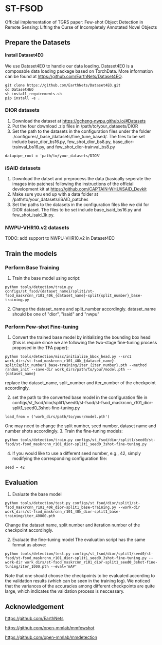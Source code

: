# ST-FSOD
Official implementation of TGRS paper: Few-shot Object Detection in Remote Sensing: Lifting the Curse of Incompletely Annotated Novel Objects

## Prepare the Datasets
#### Install Dataset4EO
We use Dataset4EO to handle our data loading. Dataset4EO is a composable data loading package based on TorchData. More information can be found at https://github.com/EarthNets/Dataset4EO.

```shell
git clone https://github.com/EarthNets/Dataset4EO.git
cd Dataset4EO
sh install_requirements.sh
pip install -e .
```

### DIOR datasets
1. Download the dataset at https://gcheng-nwpu.github.io/#Datasets
2. Put the four download .zip files in /path/to/your_datasets/DIOR
3. Set the path to the datasets in the configuration files under the folder ./configures/\_base_/datasets/fine_tune_based/. The files to be set include base_dior_bs16.py, few_shot_dior_bs8.py, base_dior-trainval_bs16.py, and few_shot_dior-trainval_bs8.py
```shell
datapipe_root = 'path/to/your_datasets/DIOR'
```

### iSAID datasets
1. Download the datset and preprocess the data (basically seperate the images into patches) following the instructions of the official development kit at https://github.com/CAPTAIN-WHU/iSAID_Devkit
2. Make sure you end up with a data folder at /path/to/your_datasets/iSAID_patches
3. Set the paths to the datasets in the configuration files like we did for DIOR dataset. The files to be set include base_isaid_bs16.py and few_shot_isaid_1k.py.

### NWPU-VHR10.v2 datasets
TODO: add support to NWPU-VHR10.v2 in Dataset4EO

## Train the models
### Perform Base Training
1. Train the base model using script:
```shell
python tools/detection/train.py configs/st_fsod/{dataset_name}/split1/st-fsod_maskrcnn_r101_40k_{dataset_name}-split{split_number}_base-training.py
```

2. Change the dataset_name and split_number accordingly. dataset_name should be one of "dior", "isaid" and "nwpu"

### Perform Few-shot Fine-tuning
1. Convert the trained base model by initializing the bounding box head (this is require since we are following the two-stage fine-tuning process proposed in the TFA paper):
```shell
python tools/detection/misc/initialize_bbox_head.py --src1 work_dirs/st-fsod_maskrcnn_r101_40k_{dataset_name}-split{split_number}_base-training/iter_{iter_number}.pth --method random_init --save-dir work_dirs/path/to/your/model.pth --{dataset_name}
```
replace the dataset_name, split_number and iter_number of the checkpoint accordingly.

2. set the path to the converted base model in the configuration file in configs/st_fsod/dior/split1/seed0/st-fsod/st-fsod_maskrcnn_r101_dior-split1_seed0_3shot-fine-tuning.py
```shell
load_from = ('work_dirs/path/to/your/model.pth')
```
One may need to change the split number, seed number, dataset name and number shots accordingly.
3. Train the fine-tuning models:
```shell
python tools/detection/train.py configs/st_fsod/dior/split1/seed0/st-fsod/st-fsod_maskrcnn_r101_dior-split1_seed0_3shot-fine-tuning.py
```
4. If you would like to use a different seed number, e.g., 42, simply modifying the corresponding configuration file:
```shell
seed = 42
```

## Evaluation
1. Evaluate the base model
```shell
python tools/detection/test.py configs/st_fsod/dior/split1/st-fsod_maskrcnn_r101_40k_dior-split1_base-training.py --work-dir work_dirs/st-fsod_maskrcnn_r101_40k_dior-split1_base-training/iter_40000.pth
```
Change the dataset name, split number and iteration number of the checkpoint accordingly.

2. Evaluate the fine-tuning model
The evaluation script has the same format as above:
```shell
python tools/detection/test.py configs/st_fsod/dior/split1/seed0/st-fsod/st-fsod_maskrcnn_r101_dior-split1_seed0_3shot-fine-tuning.py --work-dir work_dirs/st-fsod_maskrcnn_r101_dior-split1_seed0_3shot-fine-tuning/iter_1000.pth --eval='mAP'
```
Note that one should choose the checkpoints to be evaluated according to the validation results (which can be seen in the training log). We noticed that the variances of the accuracies among different checkpoints are quite large, which indicates the validation process is neccessary.

## Acknowledgement
https://github.com/EarthNets

https://github.com/open-mmlab/mmfewshot

https://github.com/open-mmlab/mmdetection
